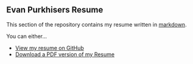 ## Evan Purkhisers Resume

This section of the repository contains my resume written in
[markdown](http://daringfireball.net/projects/markdown/).

You can either...

 * [View my resume on GitHub](resume.md)
 * [Download a PDF version of my Resume](https://raw.github.com/EvanPurkhiser/About/master/resume/resume.pdf)
